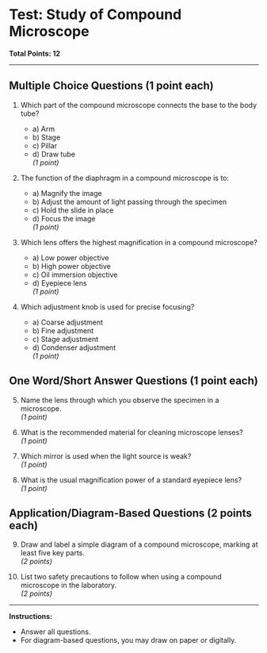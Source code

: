 # Test: Study of Compound Microscope

**Total Points: 12**

---

## Multiple Choice Questions (1 point each)

1. Which part of the compound microscope connects the base to the body tube?  
    - a) Arm  
    - b) Stage  
    - c) Pillar  
    - d) Draw tube  
    *(1 point)*

2. The function of the diaphragm in a compound microscope is to:  
    - a) Magnify the image  
    - b) Adjust the amount of light passing through the specimen  
    - c) Hold the slide in place  
    - d) Focus the image  
    *(1 point)*

3. Which lens offers the highest magnification in a compound microscope?  
    - a) Low power objective  
    - b) High power objective  
    - c) Oil immersion objective  
    - d) Eyepiece lens  
    *(1 point)*

4. Which adjustment knob is used for precise focusing?  
    - a) Coarse adjustment  
    - b) Fine adjustment  
    - c) Stage adjustment  
    - d) Condenser adjustment  
    *(1 point)*

## One Word/Short Answer Questions (1 point each)

5. Name the lens through which you observe the specimen in a microscope.  
   *(1 point)*

6. What is the recommended material for cleaning microscope lenses?  
   *(1 point)*

7. Which mirror is used when the light source is weak?  
   *(1 point)*

8. What is the usual magnification power of a standard eyepiece lens?  
   *(1 point)*

## Application/Diagram-Based Questions (2 points each)

9. Draw and label a simple diagram of a compound microscope, marking at least five key parts.  
   *(2 points)*

10. List two safety precautions to follow when using a compound microscope in the laboratory.  
   *(2 points)*

---

**Instructions:**  
- Answer all questions.
- For diagram-based questions, you may draw on paper or digitally.